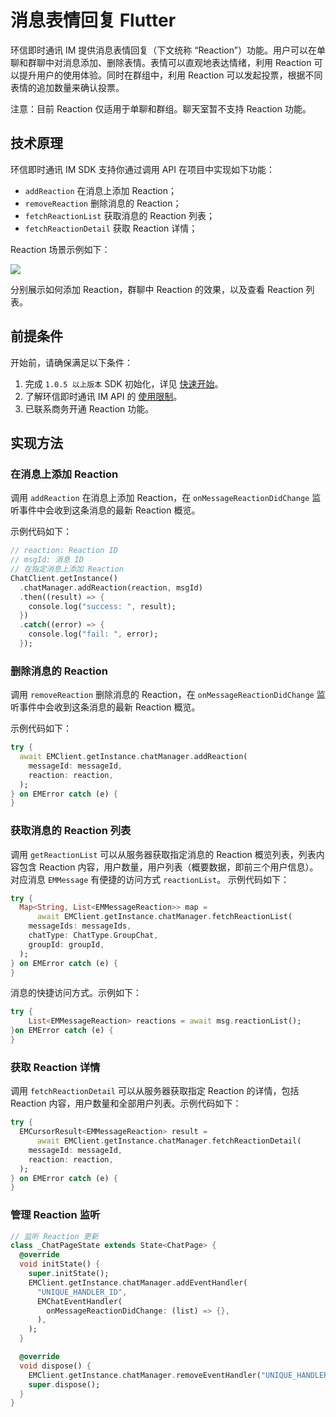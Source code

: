 # 消息表情回复 Flutter

<Toc />

环信即时通讯 IM 提供消息表情回复（下文统称 “Reaction”）功能。用户可以在单聊和群聊中对消息添加、删除表情。表情可以直观地表达情绪，利用 Reaction 可以提升用户的使用体验。同时在群组中，利用 Reaction 可以发起投票，根据不同表情的追加数量来确认投票。

注意：目前 Reaction 仅适用于单聊和群组。聊天室暂不支持 Reaction 功能。

## 技术原理

环信即时通讯 IM SDK 支持你通过调用 API 在项目中实现如下功能：

- `addReaction` 在消息上添加 Reaction；
- `removeReaction` 删除消息的 Reaction；
- `fetchReactionList` 获取消息的 Reaction 列表；
- `fetchReactionDetail` 获取 Reaction 详情；

Reaction 场景示例如下：

![](@static/images/ios/reactions.png)

分别展示如何添加 Reaction，群聊中 Reaction 的效果，以及查看 Reaction 列表。

## 前提条件

开始前，请确保满足以下条件：

1. 完成 `1.0.5 以上版本` SDK 初始化，详见 [快速开始](quickstart.html)。
2. 了解环信即时通讯 IM API 的 [使用限制](/product/limitation.html)。
3. 已联系商务开通 Reaction 功能。

## 实现方法

### 在消息上添加 Reaction

调用 `addReaction` 在消息上添加 Reaction，在 `onMessageReactionDidChange` 监听事件中会收到这条消息的最新 Reaction 概览。

示例代码如下：

```dart
// reaction: Reaction ID
// msgId: 消息 ID
// 在指定消息上添加 Reaction
ChatClient.getInstance()
  .chatManager.addReaction(reaction, msgId)
  .then((result) => {
    console.log("success: ", result);
  })
  .catch((error) => {
    console.log("fail: ", error);
  });
```

### 删除消息的 Reaction

调用 `removeReaction` 删除消息的 Reaction，在 `onMessageReactionDidChange` 监听事件中会收到这条消息的最新 Reaction 概览。

示例代码如下：

```dart
try {
  await EMClient.getInstance.chatManager.addReaction(
    messageId: messageId,
    reaction: reaction,
  );
} on EMError catch (e) {
}
```

### 获取消息的 Reaction 列表

调用 `getReactionList` 可以从服务器获取指定消息的 Reaction 概览列表，列表内容包含 Reaction 内容，用户数量，用户列表（概要数据，即前三个用户信息）。
对应消息 `EMMessage` 有便捷的访问方式 `reactionList`。
示例代码如下：

```dart
try {
  Map<String, List<EMMessageReaction>> map =
      await EMClient.getInstance.chatManager.fetchReactionList(
    messageIds: messageIds,
    chatType: ChatType.GroupChat,
    groupId: groupId,
  );
} on EMError catch (e) {
}
```

消息的快捷访问方式。示例如下：

```dart
try {
    List<EMMessageReaction> reactions = await msg.reactionList();
}on EMError catch (e) {
}
```

### 获取 Reaction 详情

调用 `fetchReactionDetail` 可以从服务器获取指定 Reaction 的详情，包括 Reaction 内容，用户数量和全部用户列表。示例代码如下：

```dart
try {
  EMCursorResult<EMMessageReaction> result =
      await EMClient.getInstance.chatManager.fetchReactionDetail(
    messageId: messageId,
    reaction: reaction,
  );
} on EMError catch (e) {
}
```

### 管理 Reaction 监听

```dart
// 监听 Reaction 更新
class _ChatPageState extends State<ChatPage> {
  @override
  void initState() {
    super.initState();
    EMClient.getInstance.chatManager.addEventHandler(
      "UNIQUE_HANDLER_ID",
      EMChatEventHandler(
        onMessageReactionDidChange: (list) => {},
      ),
    );
  }

  @override
  void dispose() {
    EMClient.getInstance.chatManager.removeEventHandler("UNIQUE_HANDLER_ID");
    super.dispose();
  }
}
```
